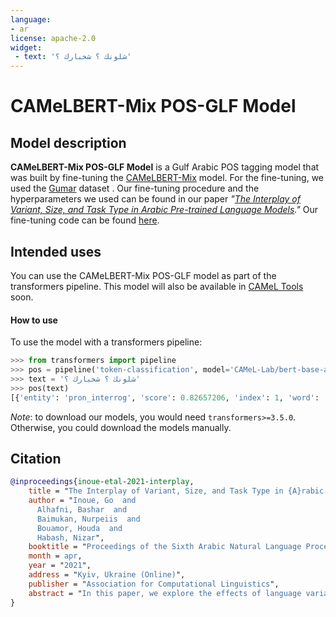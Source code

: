 ```yaml
---
language: 
- ar
license: apache-2.0
widget:
 - text: 'شلونك ؟ شخبارك ؟'
---
```

# CAMeLBERT-Mix POS-GLF Model
## Model description
**CAMeLBERT-Mix POS-GLF Model** is a Gulf Arabic POS tagging model that was built by fine-tuning the [CAMeLBERT-Mix](https://huggingface.co/CAMeL-Lab/bert-base-arabic-camelbert-mix/) model.
For the fine-tuning, we used the [Gumar](https://camel.abudhabi.nyu.edu/annotated-gumar-corpus/) dataset .
Our fine-tuning procedure and the hyperparameters we used can be found in our paper *"[The Interplay of Variant, Size, and Task Type in Arabic Pre-trained Language Models](https://arxiv.org/abs/2103.06678)."* Our fine-tuning code can be found [here](https://github.com/CAMeL-Lab/CAMeLBERT).

## Intended uses
You can use the CAMeLBERT-Mix POS-GLF model as part of the transformers pipeline.
This model will also be available in [CAMeL Tools](https://github.com/CAMeL-Lab/camel_tools) soon.

#### How to use
To use the model with a transformers pipeline:
```python
>>> from transformers import pipeline
>>> pos = pipeline('token-classification', model='CAMeL-Lab/bert-base-arabic-camelbert-mix-pos-glf')
>>> text = 'شلونك ؟ شخبارك ؟'
>>> pos(text)
[{'entity': 'pron_interrog', 'score': 0.82657206, 'index': 1, 'word': 'شلون', 'start': 0, 'end': 4}, {'entity': 'prep', 'score': 0.9771731, 'index': 2, 'word': '##ك', 'start': 4, 'end': 5}, {'entity': 'punc', 'score': 0.9999568, 'index': 3, 'word': '؟', 'start': 6, 'end': 7}, {'entity': 'noun', 'score': 0.9977217, 'index': 4, 'word': 'ش', 'start': 8, 'end': 9}, {'entity': 'noun', 'score': 0.99993783, 'index': 5, 'word': '##خبار', 'start': 9, 'end': 13}, {'entity': 'prep', 'score': 0.5309442, 'index': 6, 'word': '##ك', 'start': 13, 'end': 14}, {'entity': 'punc', 'score': 0.9999575, 'index': 7, 'word': '؟', 'start': 15, 'end': 16}]
```
*Note*: to download our models, you would need `transformers>=3.5.0`.
Otherwise, you could download the models manually.

## Citation
```bibtex
@inproceedings{inoue-etal-2021-interplay,
    title = "The Interplay of Variant, Size, and Task Type in {A}rabic Pre-trained Language Models",
    author = "Inoue, Go  and
      Alhafni, Bashar  and
      Baimukan, Nurpeiis  and
      Bouamor, Houda  and
      Habash, Nizar",
    booktitle = "Proceedings of the Sixth Arabic Natural Language Processing Workshop",
    month = apr,
    year = "2021",
    address = "Kyiv, Ukraine (Online)",
    publisher = "Association for Computational Linguistics",
    abstract = "In this paper, we explore the effects of language variants, data sizes, and fine-tuning task types in Arabic pre-trained language models. To do so, we build three pre-trained language models across three variants of Arabic: Modern Standard Arabic (MSA), dialectal Arabic, and classical Arabic, in addition to a fourth language model which is pre-trained on a mix of the three. We also examine the importance of pre-training data size by building additional models that are pre-trained on a scaled-down set of the MSA variant. We compare our different models to each other, as well as to eight publicly available models by fine-tuning them on five NLP tasks spanning 12 datasets. Our results suggest that the variant proximity of pre-training data to fine-tuning data is more important than the pre-training data size. We exploit this insight in defining an optimized system selection model for the studied tasks.",
}
```